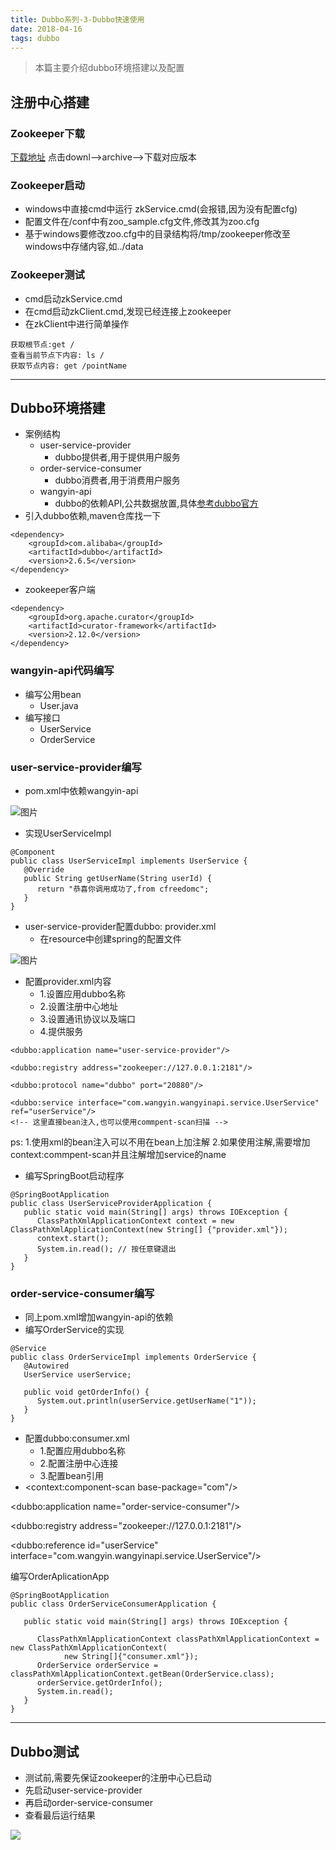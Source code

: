 ```yaml
---
title: Dubbo系列-3-Dubbo快速使用
date: 2018-04-16
tags: dubbo
---
```

>本篇主要介绍dubbo环境搭建以及配置

<!-- more -->
## 注册中心搭建
### Zookeeper下载
[下载地址](http://archive.apache.org)  点击downl-->archive-->下载对应版本
### Zookeeper启动
* windows中直接cmd中运行 zkService.cmd(会报错,因为没有配置cfg)
* 配置文件在/conf中有zoo_sample.cfg文件,修改其为zoo.cfg
* 基于windows要修改zoo.cfg中的目录结构将/tmp/zookeeper修改至windows中存储内容,如../data
### Zookeeper测试
* cmd启动zkService.cmd
* 在cmd启动zkClient.cmd,发现已经连接上zookeeper
* 在zkClient中进行简单操作
```
获取根节点:get /
查看当前节点下内容: ls /
获取节点内容: get /pointName
```


---
## Dubbo环境搭建
* 案例结构
  * user-service-provider
    * dubbo提供者,用于提供用户服务
  * order-service-consumer
    * dubbo消费者,用于消费用户服务
  * wangyin-api
    * dubbo的依赖API,公共数据放置,具体[参考dubbo官方](http://dubbo.apache.org/zh-cn/docs/user/best-practice.html)
* 引入dubbo依赖,maven仓库找一下
```
<dependency>
    <groupId>com.alibaba</groupId>
    <artifactId>dubbo</artifactId>
    <version>2.6.5</version>
</dependency>
```
* zookeeper客户端
```
<dependency>
    <groupId>org.apache.curator</groupId>
    <artifactId>curator-framework</artifactId>
    <version>2.12.0</version>
</dependency>
```
### wangyin-api代码编写
* 编写公用bean
  * User.java
* 编写接口
  * UserService
  * OrderService
### user-service-provider编写
* pom.xml中依赖wangyin-api

![图片](https://raw.githubusercontent.com/cfreedomc/picture/master/img/dubbo3-1.png)
* 实现UserServiceImpl
```
@Component
public class UserServiceImpl implements UserService {
   @Override
   public String getUserName(String userId) {
      return "恭喜你调用成功了,from cfreedomc";
   }
}
```
* user-service-provider配置dubbo: provider.xml
  * 在resource中创建spring的配置文件

![图片](https://raw.githubusercontent.com/cfreedomc/picture/master/img/dubbo3-2.png)
  * 配置provider.xml内容
    * 1.设置应用dubbo名称
    * 2.设置注册中心地址
    * 3.设置通讯协议以及端口
    * 4.提供服务
```
<dubbo:application name="user-service-provider"/>

<dubbo:registry address="zookeeper://127.0.0.1:2181"/>

<dubbo:protocol name="dubbo" port="20880"/>

<dubbo:service interface="com.wangyin.wangyinapi.service.UserService" ref="userService"/>
<!-- 这里直接bean注入,也可以使用commpent-scan扫描 -->
```
<bean id="userService" class="com.wangyin.userserviceprovider.service.UserServiceImpl" />

ps:
1.使用xml的bean注入可以不用在bean上加注解
2.如果使用注解,需要增加context:commpent-scan并且注解增加service的name
* 编写SpringBoot启动程序
```
@SpringBootApplication
public class UserServiceProviderApplication {
   public static void main(String[] args) throws IOException {
      ClassPathXmlApplicationContext context = new ClassPathXmlApplicationContext(new String[] {"provider.xml"});
      context.start();
      System.in.read(); // 按任意键退出
   }
}
```
### order-service-consumer编写
* 同上pom.xml增加wangyin-api的依赖
* 编写OrderService的实现
```
@Service
public class OrderServiceImpl implements OrderService {
   @Autowired
   UserService userService;

   public void getOrderInfo() {
      System.out.println(userService.getUserName("1"));
   }
}
```
* 配置dubbo:consumer.xml
  * 1.配置应用dubbo名称
  * 2.配置注册中心连接
  * 3.配置bean引用
* <context:component-scan base-package="com"/>

<dubbo:application name="order-service-consumer"/>

<dubbo:registry address="zookeeper://127.0.0.1:2181"/>

<dubbo:reference id="userService" interface="com.wangyin.wangyinapi.service.UserService"/>

编写OrderAplicationApp
```
@SpringBootApplication
public class OrderServiceConsumerApplication {

   public static void main(String[] args) throws IOException {

      ClassPathXmlApplicationContext classPathXmlApplicationContext = new ClassPathXmlApplicationContext(
            new String[]{"consumer.xml"});
      OrderService orderService = classPathXmlApplicationContext.getBean(OrderService.class);
      orderService.getOrderInfo();
      System.in.read();
   }
}
```

---
## Dubbo测试
* 测试前,需要先保证zookeeper的注册中心已启动
* 先启动user-service-provider
* 再启动order-service-consumer
* 查看最后运行结果

![](https://raw.githubusercontent.com/cfreedomc/picture/master/img/dubbo3-3.png)

